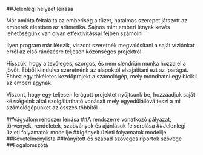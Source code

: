 ##Jelenlegi helyzet leírása

Már amióta feltalálta az emberiség a tüzet, hatalmas szerepet játszott az emberek életében az aritmetika.
Sajnos mint emberi lények kevés lehetőségünk van olyan effektivitással fejben számolni 

Ilyen program már létezik, viszont szeretnék megvalósítani a saját víziónkat erről az első ránézésre teljesen közönséges projektről.

Hisszük, hogy a tevőleges, szorgos, és nem slendrián munka hozza el a jövőt. Ebből kiindulva szeretnénk az alapoktól elsajátítani ezt az iparágat. 
Ehhez egy tökéletes kezdőprojekt a számológép, mely mondhatni egy bicikli az emberi agynak.

Viszont, hogy egy teljesen lerágott projektet nyújtsunk be, hozzáadjuk saját kézségeink által szolgáltatható vonásait mely egyedülállóvá teszi a mi számológépünket az összes többitől.

##Vágyálom rendszer leírása
##A rendszerre vonatkozó pályázat, törvények, rendeletek, szabványok és ajánlások felsorolása
##Jelenlegi üzleti folyamatok modellje
##Igényelt üzleti folyamatok modellje
##Követelménylista
##Irányított és szabad szöveges riportok szövege
##Fogalomszótá